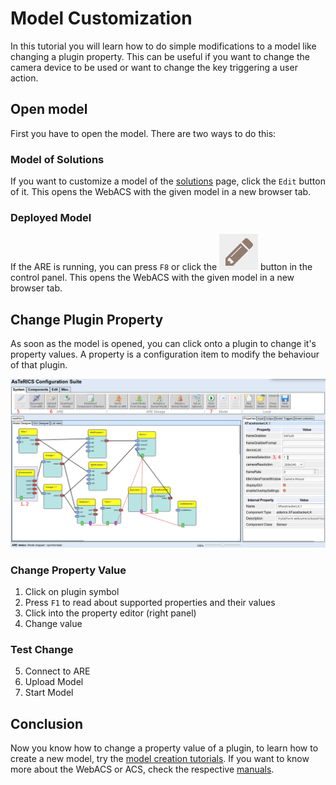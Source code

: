 # Model Customization

In this tutorial you will learn how to do simple modifications to a model like changing a plugin property. This can be useful if you want to change the camera device to be used or want to change the key triggering a user action.

## Open model

First you have to open the model. There are two ways to do this:

### Model of Solutions

If you want to customize a model of the [solutions](/solutions/) page, click the ```Edit``` button of it. This opens the WebACS with the given model in a new browser tab.

### Deployed Model

If the ARE is running, you can press ```F8``` or click the ![Edit button](./img/are-model-edit.png) button in the control panel. This opens the WebACS with the given model in a new browser tab.

## Change Plugin Property

As soon as the model is opened, you can click onto a plugin to change it's property values. A property is a configuration item to modify the behaviour of that plugin.

![Screenshot of WebACS with steps for changing a property value](./img/model-property-change.png)

### Change Property Value

1. Click on plugin symbol
2. Press ```F1``` to read about supported properties and their values
3. Click into the property editor (right panel)
4. Change value

### Test Change

5. Connect to ARE
6. Upload Model
7. Start Model

## Conclusion

Now you know how to change a property value of a plugin, to learn how to create a new model, try the [model creation tutorials](./Model-Creation). If you want to know more about the WebACS or ACS, check the respective [manuals](/manuals/).